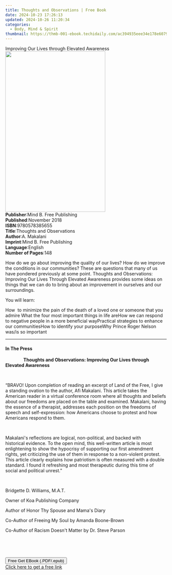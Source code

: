 ```yaml
---
title: Thoughts and Observations | Free Book
date: 2024-10-23 17:26:13
updated: 2024-10-26 11:20:34
categories:
  - Body, Mind & Spirit
thumbnail: https://thmb-001-ebook.techidaily.com/ac394935eee34e178e6079a55cd0df8767fbe90cab103fccba9dc771fc3f1d00.jpg
---
```

<main id="book-container">
  <div class="flex flex-col">
    <div class="book-brief flex-1 py-6 px-4 sm:p-6 md:py-10 md:px-8">
      <!-- brief-->
      <div class="book-brief-main">
        Improving Our Lives through Elevated Awareness
      </div>
    </div>
    <div
      class="book-meta-info flex-1 grid gap-4 col-start-1 col-end-3 row-start-1 sm:mb-6 sm:grid-cols-4 lg:gap-6 lg:col-start-2 lg:row-end-6 lg:row-span-6 lg:mb-0"
    >
      <div
        class="book-meta-info-left place-content-center mt-4 p-4 text-sm leading-6 col-start-2 col-span-2 dark:text-slate-400"
      >
        <img
          class="w-full h-500 object-cover rounded-lg sm:h-255 sm:col-span-2 lg:col-span-full"
          src="https://img-001-ebook.techidaily.com/07d980d74d8fd3d7bc12294f77f24d5dc2556288963317bb8cbb4c2dc1e2d836.jpg"
          alt=""
          width="312"
          height="500"
        />
      </div>
      <div
        class="book-meta-info-right mt-2 col-start-1 row-start-2 col-span-3 self-center"
      >
        <!-- meta data  -->
        <div class="flex flex-col px-4 md:px-8">
          <div class="flex-1">
            <strong>Publisher</strong>:<span class="px-2"
              >Mind B. Free Publishing</span
            >
          </div>
          <div class="flex-1">
            <strong>Published</strong>:<span class="px-2">November 2018</span>
          </div>
          <div class="flex-1">
            <strong>ISBN</strong>:<span class="px-2">9780578385655</span>
          </div>
          <div class="flex-1">
            <strong>Title</strong>:<span class="px-2"
              >Thoughts and Observations</span
            >
          </div>
          <div class="flex-1">
            <strong>Author</strong>:<span class="px-2">A. Makalani</span>
          </div>
          <div class="flex-1">
            <strong>Imprint</strong>:<span class="px-2"
              >Mind B. Free Publishing</span
            >
          </div>
          <div class="flex-1">
            <strong>Language</strong>:<span class="px-2">English</span>
          </div>
          <div class="flex-1">
            <strong>Number of Pages</strong>:<span class="px-2">148</span>
          </div>
        </div>
      </div>
    </div>
    <div class="book-description flex-1 py-6 px-4 sm:p-6 md:py-10 md:px-8">
      <div class="book-description-main">
        <div accordion-content="" id="description">
          <p>
            How do we go about improving the quality of our lives? How do we
            improve the conditions in our communities? These are questions that
            many of us have pondered previously at some point. Thoughts and
            Observations: Improving Our Lives Through Elevated Awareness
            provides some ideas on things that we can do to bring about an
            improvement in ourselves and our surroundings.
          </p>
          <p>You will learn:</p>
          How&nbsp; to minimize the pain of the death of a loved one or someone
          that you admire&nbsp;What the four most important things in life
          areHow we can respond to negative people in a more beneficial
          wayPractical strategies to enhance our communitiesHow to identify your
          purposeWhy Prince Roger Nelson was/is so important
        </div>
      </div>
    </div>
    <div class="book-excerpts flex-1 py-6 px-4 sm:p-6 md:py-10 md:px-8">
      <!-- excerpts-->
      <div class="book-excerpts-main">
        <hr />
        <h4 class="placeholder placeholder-heading">
          <span>In The Press</span>
        </h4>
        <p></p>
        <p>
          <strong
            >&nbsp; &nbsp; &nbsp; &nbsp; &nbsp; &nbsp; &nbsp; &nbsp;&nbsp;
            Thoughts and Observations: Improving Our Lives through Elevated
            Awareness</strong
          >
        </p>
        <p>&nbsp;</p>
        <p>
          “BRAVO! Upon completion of reading an excerpt&nbsp;of Land of the
          Free, I give a standing&nbsp;ovation to the author, Afi Makalani. This
          article takes the American reader in a virtual conference room where
          all thoughts and beliefs about our freedoms are placed on the
          table&nbsp;and examined. Makalani, having the essence of a therapist,
          addresses each position on the freedoms of speech and self-expression:
          how Americans&nbsp;choose to protest&nbsp;and how Americans respond to
          them.&nbsp;
        </p>
        <p>&nbsp;</p>
        <p>
          Makalani's reflections are logical, non-political, and backed with
          historical&nbsp;evidence. To the open mind, this well-written article
          is most enlightening&nbsp;to show the hypocrisy of supporting our
          first amendment rights, yet criticizing the use&nbsp;of them in
          response to a non-violent protest. This article clearly
          explains&nbsp;how patriotism is often measured with a double standard.
          I found it refreshing and most therapeutic during this time of social
          and political unrest.”
        </p>
        <p>&nbsp;</p>
        <p>Bridgette D. Williams, M.A.T.</p>
        <p>Owner of Koa Publishing Company</p>
        <p>Author of Honor Thy Spouse and Mama's Diary</p>
        <p>Co-Author of Freeing My Soul by Amanda Boone-Brown</p>
        <p>Co-Author of Racism Doesn't Matter by Dr. Steve Parson</p>
        <p>&nbsp;</p>
        <p>&nbsp;</p>
        <p></p>
      </div>
    </div>
    <div
      class="book-about-author flex-1 py-6 px-4 sm:p-6 md:py-10 md:px-8"
    ></div>
    <div class="book-free-get flex-1 py-6 px-4 sm:p-6 md:py-10 md:px-8">
      <button
        id="btn-free-get"
        class="bg-blue-500 hover:bg-blue-700 text-white font-bold py-2 px-4 rounded"
      >
        Free Get EBook (.PDF/.epub)
      </button>
      <div id="countdown-display" class="px-2 text-lg mt-2"></div>
      <a
        id="free-link"
        class="hidden bg-blue-500 hover:bg-blue-700 text-white font-bold py-2 px-4 rounded"
        href="https://www.ebooks.com/en-us/book/210518849/thoughts-and-observations/a-makalani/"
        target="_blank"
        >Click here to get a free link</a
      >
    </div>
    <script>
      let countdownTime = 0;
      let countdownInterval = null;
      document
        .getElementById('btn-free-get')
        .addEventListener('click', startCountdown);
      function startCountdown() {
        countdownTime = new Date().getTime() + 60000 * 3;
        countdownInterval = setInterval(updateCountdown, 1000);
        document.getElementById('btn-free-get').disabled = true;
        document
          .getElementById('btn-free-get')
          .classList.add('bg-gray-500', 'cursor-not-allowed');
      }
      function updateCountdown() {
        let currentTime = new Date().getTime();
        let timeLeft = countdownTime - currentTime;
        let secondsLeft = Math.floor(timeLeft / 1000);
        document.getElementById('countdown-display').innerHTML =
          `Remaining time: ${secondsLeft} seconds.`;
        if (secondsLeft <= 0) {
          clearInterval(countdownInterval);
          document.getElementById('btn-free-get').classList.add('hidden');
          document.getElementById('free-link').classList.remove('hidden');
          document.getElementById('countdown-display').innerHTML = '';
        }
      }
    </script>
  </div>
</main>
